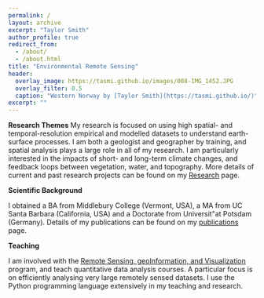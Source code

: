 ```yaml
---
permalink: /
layout: archive
excerpt: "Taylor Smith"
author_profile: true
redirect_from: 
  - /about/
  - /about.html
title: "Environmental Remote Sensing"
header:
  overlay_image: https://tasmi.github.io/images/008-IMG_1452.JPG
  overlay_filter: 0.5
  caption: "Western Norway by [Taylor Smith](https://tasmi.github.io/)"
excerpt: ""
---
```


**Research Themes**
My research is focused on using high spatial- and temporal-resolution empirical and modelled datasets to understand earth-surface processes. I am both a geologist and geographer by training, and spatial analysis plays a large role in all of my research. I am particularly interested in the impacts of short- and long-term climate changes, and feedback loops between vegetation, water, and topography. More details of current and past research projects can be found on my [Research](https://tasmi.github.io) page.

**Scientific Background**

I obtained a BA from Middlebury College (Vermont, USA), a MA from UC Santa Barbara (California, USA) and a Doctorate from Universit\"at Potsdam (Germany). Details of my publications can be found on my [publications](https://tasmi.github.io/publications) page. 

**Teaching**

I am involved with the [Remote Sensing, geoInformation, and Visualization](https://www.uni-potsdam.de/de/mnfakul/studium-und-lehre/master/remote-sensing-geoinformation-and-visualization.html) program, and teach quantitative data analysis courses. A particular focus is on efficiently analysing very large remotely sensed datasets. I use the Python programming language extensively in my teaching and research. 


